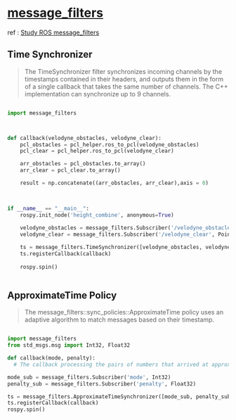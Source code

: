 
# [message_filters](http://docs.ros.org/melodic/api/message_filters/html/python/index.html)

ref : [Study ROS message_filters](http://robonchu.hatenablog.com/entry/2017/06/11/121000)

## Time Synchronizer

> The TimeSynchronizer filter synchronizes incoming channels by the timestamps contained in their headers, and outputs them in the form of a single callback that takes the same number of channels. The C++ implementation can synchronize up to 9 channels.

```python 

import message_filters



def callback(velodyne_obstacles, velodyne_clear):
    pcl_obstacles = pcl_helper.ros_to_pcl(velodyne_obstacles)
    pcl_clear = pcl_helper.ros_to_pcl(velodyne_clear)

    arr_obstacles = pcl_obstacles.to_array()
    arr_clear = pcl_clear.to_array()

    result = np.concatenate((arr_obstacles, arr_clear),axis = 0)
   


if __name__ == "__main__":
    rospy.init_node('height_combine', anonymous=True)
    
    velodyne_obstacles = message_filters.Subscriber('/velodyne_obstacles', PointCloud2)
    velodyne_clear = message_filters.Subscriber('/velodyne_clear', PointCloud2)

    ts = message_filters.TimeSynchronizer([velodyne_obstacles, velodyne_clear], 10)
    ts.registerCallback(callback)
    
    rospy.spin()
    
```
    
    
## ApproximateTime Policy

> The message_filters::sync_policies::ApproximateTime policy uses an adaptive algorithm to match messages based on their timestamp.

```python 

import message_filters
from std_msgs.msg import Int32, Float32

def callback(mode, penalty):
  # The callback processing the pairs of numbers that arrived at approximately the same time

mode_sub = message_filters.Subscriber('mode', Int32)
penalty_sub = message_filters.Subscriber('penalty', Float32)

ts = message_filters.ApproximateTimeSynchronizer([mode_sub, penalty_sub], 10, 0.1, allow_headerless=True)
ts.registerCallback(callback)
rospy.spin()
```